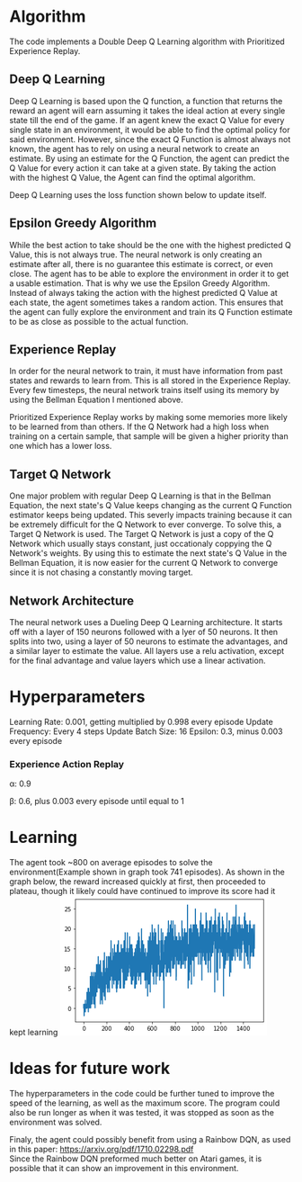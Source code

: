 # Algorithm
The code implements a Double Deep Q Learning algorithm with Prioritized Experience Replay. 

## Deep Q Learning
Deep Q Learning is based upon the Q function, a function that returns the reward an agent will earn assuming it takes the ideal action at every single state till the end of the game. If an agent knew the exact Q Value for every single state in an environment, it would be able to find the optimal policy for said environment. However, since the exact Q Function is almost always not known, the agent has to rely on using a neural network to create an estimate. By using an estimate for the Q Function, the agent can predict the Q Value for every action it can take at a given state. By taking the action with the highest Q Value, the Agent can find the optimal algorithm.

Deep Q Learning uses the loss function shown below to update itself.



## Epsilon Greedy Algorithm
While the best action to take should be the one with the highest predicted Q Value, this is not always true. The neural network is only creating an estimate after all, there is no guarantee this estimate is correct, or even close. The agent has to be able to explore the environment in order it to get a usable estimation. That is why we use the Epsilon Greedy Algorithm. Instead of always taking the action with the highest predicted Q Value at each state, the agent sometimes takes a random action. This ensures that the agent can fully explore the environment and train its Q Function estimate to be as close as possible to the actual function.

## Experience Replay
In order for the neural network to train, it must have information from past states and rewards to learn from. This is all stored in the Experience Replay. Every few timesteps, the neural network trains itself using its memory by using the Bellman Equation I mentioned above.

Prioritized Experience Replay works by making some memories more likely to be learned from than others. If the Q Network had a high loss when training on a certain sample, that sample will be given a higher priority than one which has a lower loss.

## Target Q Network
One major problem with regular Deep Q Learning is that in the Bellman Equation, the next state's Q Value keeps changing as the current Q Function estimator keeps being updated. This severly impacts training because it can be extremely difficult for the Q Network to ever converge. To solve this, a Target Q Network is used. The Target Q Network is just a copy of the Q Network which usually stays constant, just occationaly coppying the Q Network's weights. By using this to estimate the next state's Q Value in the Bellman Equation, it is now easier for the current Q Network to converge since it is not chasing a constantly moving target.

## Network Architecture
The neural network uses a Dueling Deep Q Learning architecture. It starts off with a layer of 150 neurons followed with a lyer of 50 neurons.
It then splits into two, using a layer of 50 neurons to estimate the advantages, and a similar layer to estimate the value. All layers use a relu activation,
except for the final advantage and value layers which use a linear activation.

# Hyperparameters
Learning Rate: 0.001, getting multiplied by 0.998 every episode
Update Frequency: Every 4 steps
Update Batch Size: 16
Epsilon: 0.3, minus 0.003 every episode
### Experience Action Replay

&alpha;: 0.9

&beta;: 0.6, plus 0.003 every episode until equal to 1

# Learning

The agent took ~800 on average episodes to solve the environment(Example shown in graph took 741 episodes). As shown in the graph below, 
the reward increased quickly at first, then proceeded to plateau, though it likely could have continued to improve its score
had it kept learning
![graph](learning_curve.png)

# Ideas for future work
The hyperparameters in the code could be further tuned to improve the speed of the learning, as well as the maximum score. 
The program could also be run longer as when it was tested, it was stopped as soon as the environment was solved.

Finaly, the agent could possibly benefit from using a Rainbow DQN, as used in this paper: https://arxiv.org/pdf/1710.02298.pdf  
Since the Rainbow DQN preformed much better on Atari games, it is possible that it can show an improvement in this environment.

